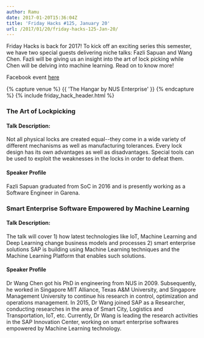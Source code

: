 ```yaml
---
author: Ramu
date: 2017-01-20T15:36:04Z
title: 'Friday Hacks #125, January 20'
url: /2017/01/20/friday-hacks-125-Jan-20/
---
```


Friday Hacks is back for 2017! To kick off an exciting series this semester, we have two special guests delivering niche talks: Fazli Sapuan and Wang Chen. Fazli will be giving us an insight into the art of lock picking while Chen will be delving into machine learning. Read on to know more!

Facebook event [here](https://www.facebook.com/events/1257124970992584/)

{% capture venue %}
    {{ 'The Hangar by NUS Enterprise' }}
{% endcapture %}
{% include friday_hack_header.html %}


### The Art of Lockpicking

#### Talk Description:

Not all physical locks are created equal--they come in a wide variety of different mechanisms as well as manufacturing tolerances. Every lock design has its own advantages as well as disadvantages. Special tools can be used to exploit the weaknesses in the locks in order to defeat them.

#### Speaker Profile

Fazli Sapuan graduated from SoC in 2016 and is presently working as a Software Engineer in Garena.



### Smart Enterprise Software Empowered by Machine Learning

#### Talk Description:

The talk will cover 1) how latest technologies like IoT, Machine Learning and Deep Learning change business models and processes 2) smart enterprise solutions SAP is building using Machine Learning techniques and the Machine Learning Platform that enables such solutions.

#### Speaker Profile

Dr Wang Chen got his PhD in engineering from NUS in 2009. Subsequently, he worked in Singapore MIT Alliance, Texas A&M University, and Singapore Management University to continue his research in control, optimization and operations management. In 2015, Dr Wang joined SAP as a Researcher, conducting researches in the area of Smart City, Logistics and Transportation, IoT, etc. Currently, Dr Wang is leading the research activities in the SAP Innovation Center, working on smart enterprise softwares empowered by Machine Learning technology.
